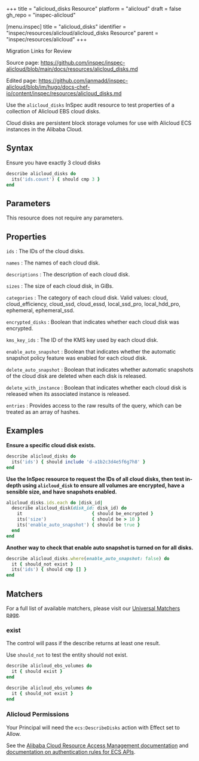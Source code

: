 +++
title = "alicloud_disks Resource"
platform = "alicloud"
draft = false
gh_repo = "inspec-alicloud"

[menu.inspec]
title = "alicloud_disks"
identifier = "inspec/resources/alicloud/alicloud_disks Resource"
parent = "inspec/resources/alicloud"
+++

<div class="admonition-note">
<p class="admonition-note-title">Migration Links for Review</p>
<div class="admonition-note-text">
<p>Source page: <a href="https://github.com/inspec/inspec-alicloud/blob/main/docs/resources/alicloud_disks.md">https://github.com/inspec/inspec-alicloud/blob/main/docs/resources/alicloud_disks.md</a></p>
<p>Edited page: <a href="https://github.com/ianmadd/inspec-alicloud/blob/im/hugo/docs-chef-io/content/inspec/resources/alicloud_disks.md">https://github.com/ianmadd/inspec-alicloud/blob/im/hugo/docs-chef-io/content/inspec/resources/alicloud_disks.md</a></p>
</div>
</div>


Use the `alicloud_disks` InSpec audit resource to test properties of a collection of Alicloud EBS cloud disks.

Cloud disks are persistent block storage volumes for use with Alicloud ECS instances in the Alibaba Cloud.

## Syntax

 Ensure you have exactly 3 cloud disks

```ruby
describe alicloud_disks do
  its('ids.count') { should cmp 3 }
end
```

## Parameters

This resource does not require any parameters.

## Properties

`ids`
: The IDs of the cloud disks.

`names`
: The names of each cloud disk.

`descriptions`
: The description of each cloud disk.

`sizes`
: The size of each cloud disk, in GiBs.

`categories`
: The category of each cloud disk. Valid values: cloud, cloud_efficiency, cloud_ssd, cloud_essd, local_ssd_pro, local_hdd_pro, ephemeral, ephemeral_ssd.

`encrypted_disks`
: Boolean that indicates whether each cloud disk was encrypted.

`kms_key_ids`
: The ID of the KMS key used by each cloud disk.

`enable_auto_snapshot`
: Boolean that indicates whether the automatic snapshot policy feature was enabled for each cloud disk.

`delete_auto_snapshot`
: Boolean that indicates whether automatic snapshots of the cloud disk are deleted when each disk is released.

`delete_with_instance`
: Boolean that indicates whether each cloud disk is released when its associated instance is released.

`entries`
: Provides access to the raw results of the query, which can be treated as an array of hashes.

## Examples

**Ensure a specific cloud disk exists.**

```ruby
describe alicloud_disks do
  its('ids') { should include 'd-a1b2c3d4e5f6g7h8' }
end
```

**Use the InSpec resource to request the IDs of all cloud disks, then test in-depth using `alicloud_disk` to ensure all volumes are encrypted, have a sensible size, and have snapshots enabled.**

```ruby
alicloud_disks.ids.each do |disk_id|
  describe alicloud_disk(disk_id: disk_id) do
    it                          { should be_encrypted }
    its('size')                 { should be > 10 }
    its('enable_auto_snapshot') { should be true }
  end
end
```

**Another way to check that enable auto snapshot is turned on for all disks.**

```ruby
describe alicloud_disks.where(enable_auto_snapshot: false) do
  it { should_not exist }
  its('ids') { should cmp [] }
end
```

## Matchers

For a full list of available matchers, please visit our [Universal Matchers page](https://www.inspec.io/docs/reference/matchers/).

### exist

The control will pass if the describe returns at least one result.

Use `should_not` to test the entity should not exist.

```ruby
describe alicloud_ebs_volumes do
  it { should exist }
end
```

```ruby
describe alicloud_ebs_volumes do
  it { should_not exist }
end
```

### Alicloud Permissions

Your Principal will need the `ecs:DescribeDisks` action with Effect set to Allow.

See the [Alibaba Cloud Resource Access Management documentation](https://www.alibabacloud.com/help/doc-detail/57445.htm?spm=a2c63.p38356.b99.12.51ef1b28W18VZd) and
[documentation on authentication rules for ECS APIs](https://partners-intl.aliyun.com/help/doc-detail/25497.htm?spm=a2c63.p38356.b99.657.7b9f3481VdEA4g).
